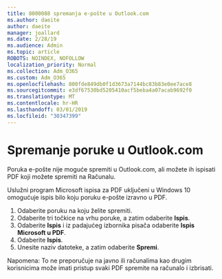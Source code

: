 ```yaml
---
title: 8000088 spremanja e-pošte u Outlook.com
ms.author: daeite
author: daeite
manager: joallard
ms.date: 2/28/19
ms.audience: Admin
ms.topic: article
ROBOTS: NOINDEX, NOFOLLOW
localization_priority: Normal
ms.collection: Adm_O365
ms.custom: Adm_O365
ms.openlocfilehash: 800fde849db0f1d3673a7144bc83b83e0ee7ace8
ms.sourcegitcommit: e3df67530bd5205410acf5beba4a07acab9692f0
ms.translationtype: MT
ms.contentlocale: hr-HR
ms.lasthandoff: 03/01/2019
ms.locfileid: "30347399"
---
```

# <a name="saving-messages-in-outlookcom"></a>Spremanje poruke u Outlook.com

Poruka e-pošte nije moguće spremiti u Outlook.com, ali možete ih ispisati PDF koji možete spremiti na Računalu.

Uslužni program Microsoft ispisa za PDF uključeni u Windows 10 omogućuje ispis bilo koju poruku e-pošte izravno u PDF.

1. Odaberite poruku na koju želite spremiti.
2. Odaberite tri točkice na vrhu poruke, a zatim odaberite **Ispis**.
3. Odaberite **Ispis** i iz padajućeg izbornika pisača odaberite **Ispis Microsoft u PDF**.
4. Odaberite **Ispis**.
5. Unesite naziv datoteke, a zatim odaberite **Spremi**.

Napomena: To ne preporučuje na javno ili računalima kao drugim korisnicima može imati pristup svaki PDF spremite na računalo i izbrisati.